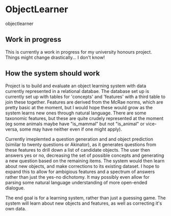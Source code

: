 # ObjectLearner
objectlearner

## Work in progress
This is currently a work in progress for my university honours project. Things might change drastically... I don't know!

## How the system should work
Project is to build and evaluate an object learning system with data currently represented in a relational databae. 
The database set up is currently set up with tables for 'concepts' and 'features' with a third table to join these together. 
Features are derived from the McRae norms, which are pretty basic at the moment, but I would hope these would grow as the system learns new ones through natural language. There are some taxonomic features, but these are quite crudely represented at the moment (eg some animals maybe have "is_mammal" but not "is_animal" or vice-versa, some may have neither even if one might apply).

Currently imeplemted a question generation and and object prediction (similar to twenty questions or Akinator), as it generates questions from these features to drill down a list of candidate objects. 
The user then answers yes or no, decreasing the set of possible concepts and generating a new question based on the remaining items. The system would then learn about new objects, and make corrections to its existing dataset. I hope to expand this to allow for ambigious features and a spectrum of answers rather than just the yes-no 
dichotomy. It may possibly even allow for parsing some natural language understanding of more open-ended dialogue. 

The end goal is for a learning system, rather than just a guessing game. The system will learn about new objects and features, as well as correcting it's own data.
